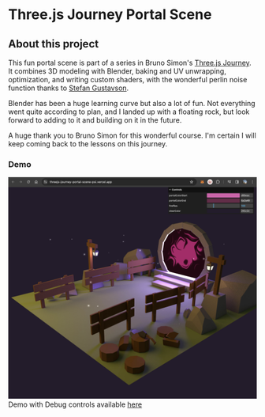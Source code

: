 # Three.js Journey Portal Scene

## About this project

This fun portal scene is part of a series in Bruno Simon's [Three.js Journey](https://threejs-journey.com/). It combines 3D modeling with Blender, baking and UV unwrapping, optimization, and writing custom shaders, with the wonderful perlin noise function thanks to [Stefan Gustavson](https://gist.github.com/patriciogonzalezvivo/670c22f3966e662d2f83).

Blender has been a huge learning curve but also a lot of fun. Not everything went quite according to plan, and I landed up with a floating rock, but look forward to adding to it and building on it in the future.

A huge thank you to Bruno Simon for this wonderful course. I'm certain I will keep coming back to the lessons on this journey.

### Demo

![Alt text](https://github.com/TokiLoshi/threejs-journey-portal-scene/blob/main/static/demo.png)
Demo with Debug controls available [here](freehttps://threejs-journey-portal-scene-psi.vercel.app/)
